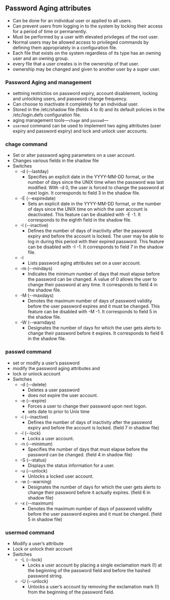 ## Password Aging attributes
- Can be done for an individual user or applied to all users.
- Can prevent users from logging in to the system by locking their access for a period of time or permanently.
- Must be performed by a user with elevated privileges of the root user.
- Normal users may be allowed access to privileged commands by defining them appropriately in a configuration file.
- Each file that exists on the system regardless of its type has an owning user and an owning group.  
- every file that a user creates is in the ownership of that user. 
- ownership may be changed and given to another user by a super user.

### Password Aging and management
- settning restrictios on password expiry, account disablement, locking and unlocking users, and password change frequency.
- Can choose to inactivate it completely for an individual user.
- Stored in the /etc/shadow file (fields 4 to 8) and its default policies in the /etc/login.defs configuration file.
- aging management tools—`chage` and `passwd`—
- `usermod` command can be used to implement two aging attributes (user expiry and password expiry) and lock and unlock user accounts.

### chage command
- Set or alter password aging parameters on a user account.
- Changes various fields in the shadow file
- Switches
	- -d (--lastday) 
		- Specifies an explicit date in the YYYY-MM-DD format, or the number of days since the UNIX time when the password was last modified. With -d 0, the user is forced to change the password at next login. It corresponds to field 3 in the shadow file. 
	- -E (--expiredate) 
		- Sets an explicit date in the YYYY-MM-DD format, or the number of days since the UNIX time on which the user account is deactivated. This feature can be disabled with -E -1. It corresponds to the eighth field in the shadow file. 
	- -I (--inactive) 
		- Defines the number of days of inactivity after the password expiry and before the account is locked. The user may be able to log in during this period with their expired password. This feature can be disabled with -I -1. It corresponds to field 7 in the shadow file. 
	- -l 
		- Lists password aging attributes set on a user account. 
	- -m (--mindays) 
		- Indicates the minimum number of days that must elapse before the password can be changed. A value of 0 allows the user to change their password at any time. It corresponds to field 4 in the shadow file. 
	- -M (--maxdays) 
		- Denotes the maximum number of days of password validity before the user password expires and it must be changed. This feature can be disabled with -M -1. It corresponds to field 5 in the shadow file. 
	- -W (--warndays) 
		- Designates the number of days for which the user gets alerts to change their password before it expires. It corresponds to field 6 in the shadow file.

### passwd command
- set or modify a user’s password
- modify the password aging attributes and 
- lock or unlock account
- Switches
	- -d (--delete) 
		- Deletes a user password 
		- does not expire the user account. 
	- -e (--expire) 
		- Forces a user to change their password upon next logon. 
		- sets date to prior to Unix time
	- -i (--inactive) 
		- Defines the number of days of inactivity after the password expiry and before the account is locked. (field 7 in shadow file)
	- -l (--lock) 
		- Locks a user account. 
	- -n (--minimum) 
		- Specifies the number of days that must elapse before the password can be changed. (field 4 in shadow file)
	- -S (--status) 
		- Displays the status information for a user. 
	- -u (--unlock) 
		- Unlocks a locked user account.
	- -w (--warning) 
		- Designates the number of days for which the user gets alerts to change their password before it actually expires. (field 6 in shadow file)
	- -x (--maximum) 
		- Denotes the maximum number of days of password validity before the user password expires and it must be changed. (field 5 in shadow file)
### usermod command
- Modify a user’s attribute
- Lock or unlock their account
- Switches
	- -L (--lock) 
		- Locks a user account by placing a single exclamation mark (!) at the beginning of the password field and before the hashed password string. 
	- -U (--unlock) 
		- Unlocks a user’s account by removing the exclamation mark (!) from the beginning of the password field. 

